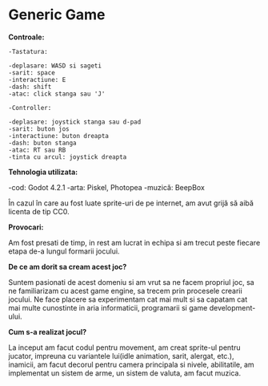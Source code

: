 # Generic Game

**Controale:**

    -Tastatura:
    
    -deplasare: WASD si sageti
    -sarit: space
    -interactiune: E
    -dash: shift
    -atac: click stanga sau 'J'
    
    -Controller:
    
    -deplasare: joystick stanga sau d-pad
    -sarit: buton jos
    -interactiune: buton dreapta
    -dash: buton stanga
    -atac: RT sau RB
    -tinta cu arcul: joystick dreapta

**Tehnologia utilizata:**

-cod: Godot 4.2.1
-arta: Piskel, Photopea
-muzică: BeepBox

În cazul în care au fost luate sprite-uri de pe internet, am avut grijă să aibă licenta de tip CC0.


**Provocari:**

Am fost presati de timp, in rest am lucrat in echipa si am trecut peste fiecare etapa de-a lungul formarii jocului.


**De ce am dorit sa cream acest joc?**

Suntem pasionati de acest domeniu si am vrut sa ne facem propriul joc, sa ne familiarizam cu acest game engine, sa trecem prin procesele crearii jocului. Ne face placere sa experimentam cat mai mult si sa capatam  cat mai multe cunostinte in aria informaticii, programarii si game development-ului.


**Cum s-a realizat jocul?**

La inceput am facut codul pentru movement, am creat sprite-ul pentru jucator, impreuna cu variantele lui(idle animation, sarit, alergat, etc.), inamicii, am facut decorul pentru camera principala si nivele, abilitatile, am implementat un sistem de arme, un sistem de valuta, am facut muzica. 


